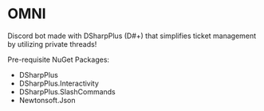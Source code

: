 # OMNI
Discord bot made with DSharpPlus (D#+) that simplifies ticket management by utilizing private threads!

Pre-requisite NuGet Packages:
- DSharpPlus
- DSharpPlus.Interactivity
- DSharpPlus.SlashCommands
- Newtonsoft.Json